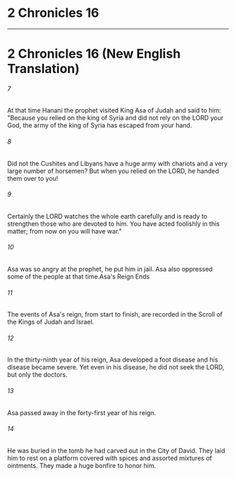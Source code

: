# 2 Chronicles 16
***

# 2 Chronicles 16 (New English Translation) 

###### 7 
At that time Hanani the prophet visited King Asa of Judah and said to him: "Because you relied on the king of Syria and did not rely on the LORD your God, the army of the king of Syria has escaped from your hand. 

###### 8 
Did not the Cushites and Libyans have a huge army with chariots and a very large number of horsemen? But when you relied on the LORD, he handed them over to you! 

###### 9 
Certainly the LORD watches the whole earth carefully and is ready to strengthen those who are devoted to him. You have acted foolishly in this matter; from now on you will have war." 

###### 10 
Asa was so angry at the prophet, he put him in jail. Asa also oppressed some of the people at that time.Asa's Reign Ends 

###### 11 
The events of Asa's reign, from start to finish, are recorded in the Scroll of the Kings of Judah and Israel. 

###### 12 
In the thirty-ninth year of his reign, Asa developed a foot disease and his disease became severe. Yet even in his disease, he did not seek the LORD, but only the doctors. 

###### 13 
Asa passed away in the forty-first year of his reign. 

###### 14 
He was buried in the tomb he had carved out in the City of David. They laid him to rest on a platform covered with spices and assorted mixtures of ointments. They made a huge bonfire to honor him.
